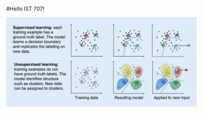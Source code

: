 #Hello IST 707!


![alt text](68747470733a2f2f75706c6f61642e77696b696d656469612e6f72672f77696b6970656469612f636f6d6d6f6e732f622f62382f537570657276697365645f616e645f756e737570657276697365645f6d616368696e655f6c6561726e696e672e77656270.webp)